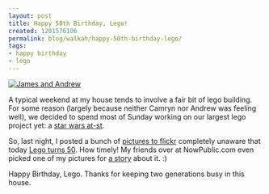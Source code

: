 ```yaml
---
layout: post
title: Happy 50th Birthday, Lego!
created: 1201576106
permalink: blog/walkah/happy-50th-birthday-lego/
tags:
- happy birthday
- lego
---
```

<a href="http://flickr.com/photos/walkah/2224964792/"><img src="http://farm3.static.flickr.com/2223/2224964792_2bea7817a2_m.jpg" alt="James and Andrew" class="left" /></a>
<p>A typical weekend at my house tends to involve a fair bit of lego building. For some reason (largely because neither Camryn nor Andrew was feeling well), we decided to spend most of Sunday working on our largest lego project yet: a <a href="http://shop.lego.com/Product/?p=10174">star wars at-st</a>.</p>
<p>So, last night, I posted a bunch of <a href="http://flickr.com/photos/walkah/tags/lego/">pictures to flickr</a> completely unaware that today <a href="http://blog.wired.com/geekdad/2008/01/lego-celebrates.html">Lego turns 50</a>. How timely! My friends over at NowPublic.com even picked one of my pictures for <a href="http://www.nowpublic.com/money/lego-still-going-strong-after-50-years">a  story</a> about it. :)</p>
<p>Happy Birthday, Lego. Thanks for keeping two generations busy in this house.</p>
